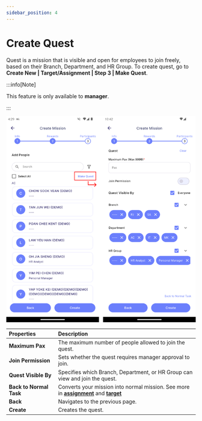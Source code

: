 ```yaml
---
sidebar_position: 4
---
```


# Create Quest

Quest is a mission that is visible and open for employees to join freely, based on their Branch, Department, and HR Group. To create quest, go to **Create New | Target/Assignment | Step 3 | Make Quest**.

:::info[Note]

This feature is only available to **manager**.

:::

![quest](../../../../../../static/img/integration/vision/mi_creation/q.png)

| Properties                | Description                                                                   | 
|:--------------------------|:------------------------------------------------------------------------------|
| **Maximum Pax**         | The maximum number of people allowed to join the quest.                       | 
| **Join Permission**     | Sets whether the quest requires manager approval to join.                     | 
| **Quest Visible By**    | Specifies which Branch, Department, or HR Group can view and join the quest.  |
| **Back to Normal Task** | Converts your mission into normal mission. See more in [**assignment**](assignment) and [**target**](target) |
| **Back**                | Navigates to the previous page.                                               |
| **Create**              | Creates the quest.                                                            |
